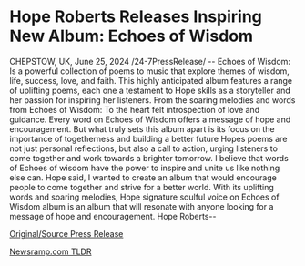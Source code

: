 # Hope Roberts Releases Inspiring New Album: Echoes of Wisdom

CHEPSTOW, UK, June 25, 2024 /24-7PressRelease/ -- Echoes of Wisdom: Is a powerful collection of poems to music that explore themes of wisdom, life, success, love, and faith.  This highly anticipated album features a range of uplifting poems, each one a testament to Hope skills as a storyteller and her passion for inspiring her listeners. From the soaring melodies and words from Echoes of Wisdom: To the heart felt introspection of love and guidance.  Every word on Echoes of Wisdom offers a message of hope and encouragement.  But what truly sets this album apart is its focus on the importance of togetherness and building a better future Hopes poems are not just personal reflections, but also a call to action, urging listeners to come together and work towards a brighter tomorrow.  I believe that words of Echoes of wisdom have the power to inspire and unite us like nothing else can.  Hope said, I wanted to create an album that would encourage people to come together and strive for a better world.  With its uplifting words and soaring melodies, Hope signature soulful voice on Echoes of Wisdom album is an album that will resonate with anyone looking for a message of hope and encouragement.  Hope Roberts-- 

[Original/Source Press Release](https://www.24-7pressrelease.com/press-release/511974/hope-roberts-releases-inspiring-new-album-echoes-of-wisdom) 

[Newsramp.com TLDR](https://newsramp.com/None) 
